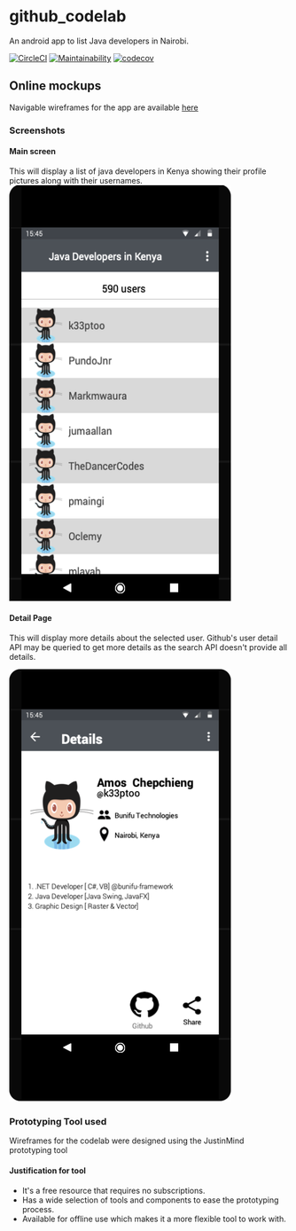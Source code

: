 # github_codelab
An android app to list Java developers in Nairobi.

[![CircleCI](https://circleci.com/gh/mubstimor/github_codelab.svg?style=svg)](https://circleci.com/gh/mubstimor/github_codelab) [![Maintainability](https://api.codeclimate.com/v1/badges/9c3d86757e6b7d0b2304/maintainability)](https://codeclimate.com/github/mubstimor/github_codelab/maintainability) [![codecov](https://codecov.io/gh/mubstimor/github_codelab/branch/develop/graph/badge.svg)](https://codecov.io/gh/mubstimor/github_codelab)

## Online mockups
Navigable wireframes for the app are available [here](https://www.justinmind.com/usernote/tests/39795439/39821490/39821492/index.html)

### Screenshots
#### Main screen
This will display a list of java developers in Kenya showing their profile pictures along with their usernames.
<img src="wireframes/Main_Page.png" alt="Profile" height="750px" width="400px"/>

#### Detail Page
This will display more details about the selected user. Github's user detail API may be queried to get more details as the search API doesn't provide all details.

<img src="wireframes/Profile.png" alt="Profile" height="780px" width="400px"/>


### Prototyping Tool used
Wireframes for the codelab were designed using the JustinMind prototyping tool

#### Justification for tool
- It's a free resource that requires no subscriptions.
- Has a wide selection of tools and components to ease the prototyping process.
- Available for offline use which makes it a more flexible tool to work with.
